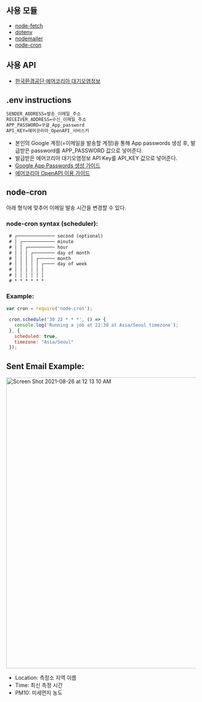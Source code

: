 ## 사용 모듈
- [node-fetch](https://www.npmjs.com/package/node-fetch)
- [dotenv](https://www.npmjs.com/package/dotenv)
- [nodemailer](https://nodemailer.com/about/)  
- [node-cron](https://www.npmjs.com/package/node-cron)

## 사용 API
- [한국환경공단 에어코리아 대기오염정보](https://www.data.go.kr/data/15073861/openapi.do)

## .env instructions

```txt
SENDER_ADDRESS=발송_이메일_주소
RECEIVER_ADDRESS=수신_이메일_주소
APP_PASSWORD=구글_App_password
API_KEY=에어코리아_OpenAPI_서비스키
```
- 본인의 Google 계정(=이메일을 발송할 계정)을 통해 App passwords 생성 후, 발급받은 password를 APP_PASSWORD 값으로 넣어준다.
- 발급받은 에어코리아 대기오염정보 API Key를 API_KEY 값으로 넣어준다.
- [Google App Passwords 생성 가이드](https://support.google.com/accounts/answer/185833?hl=ko#zippy=)
- [에어코리아 OpenAPI 이용 가이드](https://www.airkorea.or.kr/web/board/5/329/?pMENU_NO=144)

## node-cron
아래 형식에 맞추어 이메일 발송 시간을 변경할 수 있다.

### node-cron syntax (scheduler):
```txt
 # ┌────────────── second (optional)
 # │ ┌──────────── minute
 # │ │ ┌────────── hour
 # │ │ │ ┌──────── day of month
 # │ │ │ │ ┌────── month
 # │ │ │ │ │ ┌──── day of week
 # │ │ │ │ │ │
 # │ │ │ │ │ │
 # * * * * * *
```

### Example:
```js
var cron = require('node-cron');

 cron.schedule('30 22 * * *', () => {
   console.log('Running a job at 22:30 at Asia/Seoul timezone');
 }, {
   scheduled: true,
   timezone: "Asia/Seoul"
 });
```

## Sent Email Example:  
<img width="774" alt="Screen Shot 2021-08-26 at 12 13 10 AM" src="https://user-images.githubusercontent.com/29108753/130818024-ab8d4fb3-616c-4fbd-85c2-a6690a909f03.png">

- Location: 측정소 지역 이름
- Time: 최신 측정 시간
- PM10: 미세먼지 농도
